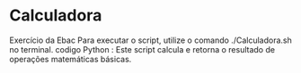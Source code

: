 # Calculadora
Exercício da Ebac
Para executar o script, utilize o comando ./Calculadora.sh no terminal.
codigo Python :
Este script calcula e retorna o resultado de operações matemáticas básicas.
